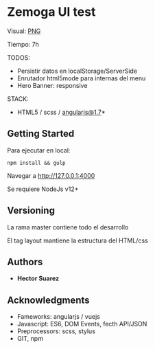 # Zemoga UI test

Visual: [PNG](https://s3-us-west-2.amazonaws.com/zemoga-files/ui/candidates-test/test-ui-v2.png)

Tiempo: 7h

TODOS:
*   Persistir datos en localStorage/ServerSide
*   Enrutador html5mode para internas del menu
*   Hero Banner: responsive

STACK:
*   HTML5 / scss / angularjs@1.7*

## Getting Started

Para ejecutar en local:

```
npm install && gulp
```

Navegar a http://127.0.0.1:4000

Se requiere NodeJs v12+

## Versioning

La rama master contiene todo el desarrollo

El tag layout mantiene la estructura del HTML/css

## Authors

* **Hector Suarez**

## Acknowledgments

* Fameworks: angularjs / vuejs
* Javascript: ES6, DOM Events, fecth API/JSON
* Preprocessors: scss, stylus
* GIT, npm